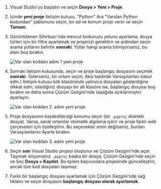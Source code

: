 1. Visual Studio'yu başlatın ve seçin **Dosya > Yeni > Proje**.

1. İçinde **yeni proje** iletişim kutusu, "Python" Ara "Varolan Python kodundan" şablonunu seçin, bir ad ve konum proje verin ve seçin **Tamam**.

1. Görüntülenen Sihirbazı'nda mevcut kodunuzu yolunu ayarlama, dosya türleri için bir filtre ayarlamak ve projenizi gerektirir ve ardından seçin arama yollarını belirtin **sonraki**. Yollar hangi arama bilmiyorsanız, bu alanı boş bırakın.

    ![Var olan koddan adım 1 yeni proje](../media/projects-from-existing-1.png)

1. Sonraki iletişim kutusunda, seçin ve proje başlangıç dosyasını seçmek **sonraki**. (İsterseniz, bir ortam seçin; Aksi takdirde Varsayılanları kabul edin.) İletişim kutusu kök klasöründe yalnızca dosyaları gösterdiğine dikkat edin; istediğiniz dosyayı bir alt klasöre ise, başlangıç dosyası boş bırakın ve daha sonra Çözüm Gezgini'nde (aşağıda açıklanmıştır) ayarlayın. 

    ![Var olan koddan 2. adım yeni proje](../media/projects-from-existing-2.png)

1. Proje dosyasının kaydedileceği konumu seçin (bir `.pyproj` diskteki dosya). Varsa, sanal ortamlar otomatik algılama içerir ve proje farklı web çerçeveleri için özelleştirin. Bu seçenekler emin değilseniz, bunları Varsayılanlarını Ayarla bırakın.

    ![Var olan koddan 3. adım yeni proje](../media/projects-from-existing-3.png)

1.  Seçin **son** Visual Studio projesi oluşturur ve Çözüm Gezgini'nde açar. Taşımak istiyorsanız `.pyproj` başka bir dosya, Çözüm Gezgini'nde seçin ve Seç **Dosya > Kaydet**. Bu eylem başvurulara projesinde güncelleştirir, ancak tüm kod dosyaları taşımaz.

1. Farklı bir başlangıç dosyası ayarlamak için Çözüm Gezgini'nde sağ tıklatın ve seçin dosyasını **başlangıç dosyası olarak ayarlamak**.